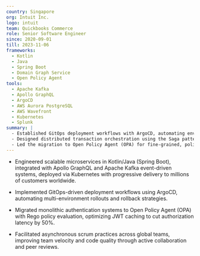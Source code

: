 ```yaml
---
country: Singapore
org: Intuit Inc.
logo: intuit
team: Quickbooks Commerce
role: Senior Software Engineer
since: 2020-09-01
till: 2023-11-06
frameworks:
  - Kotlin
  - Java
  - Spring Boot
  - Domain Graph Service
  - Open Policy Agent
tools: 
  - Apache Kafka
  - Apollo GraphQL
  - ArgoCD
  - AWS Aurora PostgreSQL
  - AWS Wavefront
  - Kubernetes
  - Splunk
summary: |
  - Established GitOps deployment workflows with ArgoCD, automating environment rollouts and rollback strategies.
  - Designed distributed transaction orchestration using the Saga pattern to ensure eventual consistency across services.
  - Led the migration to Open Policy Agent (OPA) for fine-grained, policy-driven authorization, reducing authentication latencies.
---
```


- Engineered scalable microservices in Kotlin/Java (Spring Boot), integrated with Apollo GraphQL and Apache Kafka event-driven systems, deployed via Kubernetes with progressive delivery to millions of customers worldwide.

- Implemented GitOps-driven deployment workflows using ArgoCD, automating multi-environment rollouts and rollback strategies.

- Migrated monolithic authentication systems to Open Policy Agent (OPA) with Rego policy evaluation, optimizing JWT caching to cut authorization latency by 50%.

- Facilitated asynchronous scrum practices across global teams, improving team velocity and code quality through active collaboration and peer reviews.
